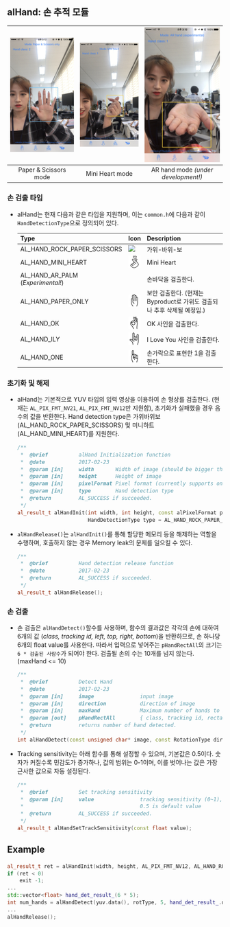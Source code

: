## alHand: 손 추적 모듈

| ![](/assets/IMG_6308.jpg) | ![](/assets/IMG_6309.jpg) | ![](/assets/IMG_6310.jpg) |
| :---: | :---: | :---: |
| Paper & Scissors mode | Mini Heart mode | AR hand mode _\(under development!\)_ |

### 손 검출 타입

* alHand는 현재 다음과 같은 타입을 지원하며, 이는 `common.h`에 다음과 같이 `HandDetectionType`으로 정의되어 있다.

  | Type | Icon | Description |
  | :--- | :--- | :--- |
  | AL\_HAND\_ROCK\_PAPER\_SCISSORS | ![](/assets/rsp.png) | 가위-바위-보 |
  | AL\_HAND\_MINI\_HEART | ![](/figs/P08손하트.png)|  Mini Heart |
  | AL\_HAND\_AR\_PALM \(_Experimental!_\) | | 손바닥을 검출한다. |
  |AL\_HAND\_PAPER\_ONLY |![](/figs/P04손가락안편손바닥.png)| 보만 검출한다. \(현재는 Byproduct로 가위도 검출되나 추후 삭제될 예정임.\)|
  | AL\_HAND\_OK | ![](/figs/P07오케이.png) |  OK 사인을 검출한다. |
  | AL\_HAND\_ILY | ![](/figs/P10사인.png) | I Love You 사인을 검출한다. |
  | AL\_HAND\_ONE | ![](/figs/P06검지.png) | 손가락으로 표현한 1을 검출한다. |

### 초기화 및 해제

* alHand는 기본적으로 YUV 타입의 입력 영상을 이용하여 손 형상를 검출한다. \(현재는 `AL_PIX_FMT_NV21`, `AL_PIX_FMT_NV12`만 지원함\), 초기화가 실패했을 경우 음수의 값을 반환한다. Hand detection type은 가위바위보\(AL\_HAND\_ROCK\_PAPER\_SCISSORS\) 및 미니하트\(AL\_HAND\_MINI\_HEART\)를 지원한다.

  ```cpp
  /**
   *  @brief          alHand Initialization function
   *  @date           2017-02-23
   *  @param [in]     width       Width of image (should be bigger than height)
   *  @param [in]     height      Height of image
   *  @param [in]     pixelFormat Pixel format (currently supports only AL_PIX_FMT_NV21 and AL_PIX_FMT_NV12)
   *  @param [in]     type        Hand detection type
   *  @return         AL_SUCCESS if succeeded.
   */
  al_result_t alHandInit(int width, int height, const alPixelFormat pixelFormat,
                         HandDetectionType type = AL_HAND_ROCK_PAPER_SCISSORS);
  ```

* `alHandRelease()`는 `alHandInit()`를 통해 할당한 메모리 등을 해제하는 역할을 수행하며, 호출하지 않는 경우 Memory leak의 문제를 일으킬 수 있다.

  ```cpp
  /**
   *  @brief          Hand detection release function
   *  @date           2017-02-23
   *  @return         AL_SUCCESS if succeeded.
   */
  al_result_t alHandRelease();
  ```

### 손 검출

* 손 검출은 `alHandDetect()`할수를 사용하며,  함수의 결과값은 각각의 손에 대하여 6개의 값 \(_class, tracking id, left, top, right, bottom_\)을 반환하므로, 손 하나당 6개의 float value를 사용한다. 따라서 입력으로 넣어주는 `pHandRectAll`의 크기는 `6 * 검출된 사람수`가 되어야 한다. 검출될 손의 수는 10개를 넘지 않는다. \(maxHand &lt;= 10\)

  ```cpp
  /**
   *  @brief          Detect Hand
   *  @date           2017-02-23
   *  @param [in]     image               input image
   *  @param [in]     direction           direction of image
   *  @param [in]     maxHand             Maximum number of hands to be detected. (<=10)
   *  @param [out]    pHandRectAll        { class, tracking id, rectangle(l, t, r, b) } array of hand
   *  @return         returns number of hand detected.
   */
  int alHandDetect(const unsigned char* image, const RotationType direction, const int maxHand, float* pHandRectAll);
  ```

* Tracking sensitivity는 아래 함수를 통해 설정할 수 있으며, 기본값은 0.5이다. 숫자가 커질수록 민감도가 증가하나, 값의 범위는 0-1이며, 이를 벗어나는 값은 가장 근사한 값으로 자동 설정된다.

  ```cpp
  /**
   *  @brief          Set tracking sensitivity
   *  @param [in]     value               tracking sensitivity (0~1), 1 means most sensitive, 0 means least sensitive.
   *                                      0.5 is default value
   *  @return         AL_SUCCESS if succeeded.
   */
  al_result_t alHandSetTrackSensitivity(const float value);
  ```

## Example

```cpp
al_result_t ret = alHandInit(width, height, AL_PIX_FMT_NV12, AL_HAND_ROCK_PAPER_SCISSORS);
if (ret < 0)
    exit -1;
...
std::vector<float> hand_det_result_(6 * 5);
int num_hands = alHandDetect(yuv.data(), rotType, 5, hand_det_result_.data());
...
alHandRelease();
```



